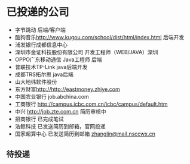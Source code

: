 # 已投递的公司

* 字节跳动 后端/客户端
* 酷狗音乐<http://www.kugou.com/school/dist/html/index.html>  后端开发
* 浦发银行成都信息中心 
* 深圳市金证科技股份有限公司 开发工程师（WEB/JAVA）深圳
* OPPO广东移动通信 Java工程师 后端
* 普联技术TP-Link java后端开发
* 成都TRS拓尔思 java后端
* 山大地纬软件股份
* 东方财富<http://http://eastmoney.zhiye.com>
* 中国农业银行 job.abchina.com
* 工商银行 <http://campus.icbc.com.cn/icbc/campus/default.htm>
* 中兴 <http://job.zte.com.cn> 简历审核中
* 招商银行 已完成笔试
* 浩鲸科技 已发送简历到邮箱，官网投递
* 国家超算中心 已发送简历到邮箱 zhanglin@mail.nsccwx.cn

## 待投递

